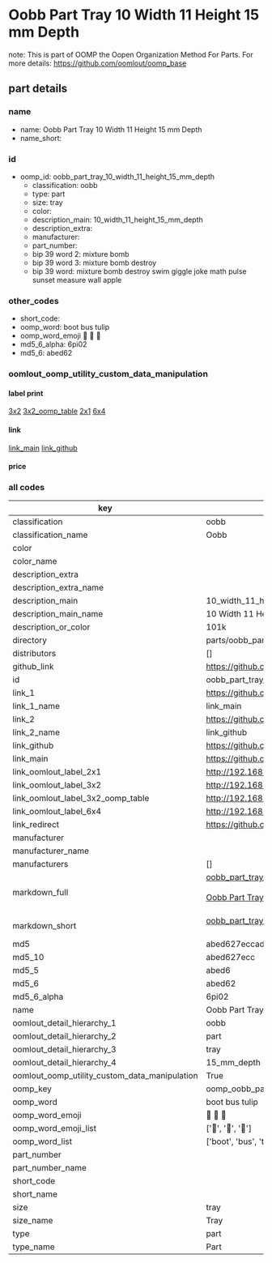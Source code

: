 # Oobb Part Tray 10 Width 11 Height 15 mm Depth  

note: This is part of OOMP the Oopen Organization Method For Parts. For more details: https://github.com/oomlout/oomp_base

##  part details
  







### name
* name: Oobb Part Tray 10 Width 11 Height 15 mm Depth
* name_short: 
### id
* oomp_id: oobb_part_tray_10_width_11_height_15_mm_depth
  * classification: oobb
  * type: part
  * size: tray
  * color: 
  * description_main: 10_width_11_height_15_mm_depth
  * description_extra: 
  * manufacturer: 
  * part_number: 
  * bip 39 word 2: mixture bomb
  * bip 39 word 3: mixture bomb destroy
  * bip 39 word: mixture bomb destroy swim giggle joke math pulse sunset measure wall apple

### other_codes
* short_code: 
* oomp_word: boot bus tulip
* oomp_word_emoji :boot: :bus: :tulip:
* md5_6_alpha: 6pi02
* md5_6: abed62






### oomlout_oomp_utility_custom_data_manipulation
#### label print
[3x2](http://192.168.1.245:1112/?label=oomp%206pi02)
[3x2_oomp_table](http://192.168.1.108:1112/?label=oomp%206pi02)
[2x1](http://192.168.1.242:1112/?label=oomp%206pi02)
[6x4](http://192.168.1.55:1112/?label=oomp%206pi02)    

#### link

[link_main](https://github.com/oomlout/oomlout_oomp_version_1_messy/tree/main/parts/oobb_part_tray_10_width_11_height_15_mm_depth) [link_github](https://github.com/oomlout/oomlout_oomp_version_1_messy/tree/main/parts/oobb_part_tray_10_width_11_height_15_mm_depth)                             

#### price







### all codes 
| key | value |  
| --- | --- |  
| classification | oobb |  
| classification_name | Oobb |  
| color |  |  
| color_name |  |  
| description_extra |  |  
| description_extra_name |  |  
| description_main | 10_width_11_height_15_mm_depth |  
| description_main_name | 10 Width 11 Height 15 mm Depth |  
| description_or_color | 101k |  
| directory | parts/oobb_part_tray_10_width_11_height_15_mm_depth |  
| distributors | [] |  
| github_link | https://github.com/oomlout/oomlout_oomp_part_src/tree/main/parts/oobb_part_tray_10_width_11_height_15_mm_depth |  
| id | oobb_part_tray_10_width_11_height_15_mm_depth |  
| link_1 | https://github.com/oomlout/oomlout_oomp_version_1_messy/tree/main/parts/oobb_part_tray_10_width_11_height_15_mm_depth |  
| link_1_name | link_main |  
| link_2 | https://github.com/oomlout/oomlout_oomp_version_1_messy/tree/main/parts/oobb_part_tray_10_width_11_height_15_mm_depth |  
| link_2_name | link_github |  
| link_github | https://github.com/oomlout/oomlout_oomp_version_1_messy/tree/main/parts/oobb_part_tray_10_width_11_height_15_mm_depth |  
| link_main | https://github.com/oomlout/oomlout_oomp_version_1_messy/tree/main/parts/oobb_part_tray_10_width_11_height_15_mm_depth |  
| link_oomlout_label_2x1 | http://192.168.1.242:1112/?label=oomp%206pi02 |  
| link_oomlout_label_3x2 | http://192.168.1.245:1112/?label=oomp%206pi02 |  
| link_oomlout_label_3x2_oomp_table | http://192.168.1.108:1112/?label=oomp%206pi02 |  
| link_oomlout_label_6x4 | http://192.168.1.55:1112/?label=oomp%206pi02 |  
| link_redirect | https://github.com/oomlout/oomlout_oomp_version_1_messy/tree/main/parts/oobb_part_tray_10_width_11_height_15_mm_depth |  
| manufacturer |  |  
| manufacturer_name |  |  
| manufacturers | [] |  
| markdown_full | [oobb_part_tray_10_width_11_height_15_mm_depth](none)<br>[](none)<br>[Oobb Part Tray 10 Width 11 Height 15 Mm Depth](none)<br><br> |  
| markdown_short | [oobb_part_tray_10_width_11_height_15_mm_depth](none)<br><br> |  
| md5 | abed627eccad9121e130fdbe78464c72 |  
| md5_10 | abed627ecc |  
| md5_5 | abed6 |  
| md5_6 | abed62 |  
| md5_6_alpha | 6pi02 |  
| name | Oobb Part Tray 10 Width 11 Height 15 mm Depth |  
| oomlout_detail_hierarchy_1 | oobb |  
| oomlout_detail_hierarchy_2 | part |  
| oomlout_detail_hierarchy_3 | tray |  
| oomlout_detail_hierarchy_4 | 15_mm_depth |  
| oomlout_oomp_utility_custom_data_manipulation | True |  
| oomp_key | oomp_oobb_part_tray_10_width_11_height_15_mm_depth |  
| oomp_word | boot bus tulip |  
| oomp_word_emoji | :boot: :bus: :tulip: |  
| oomp_word_emoji_list | [':boot:', ':bus:', ':tulip:'] |  
| oomp_word_list | ['boot', 'bus', 'tulip'] |  
| part_number |  |  
| part_number_name |  |  
| short_code |  |  
| short_name |  |  
| size | tray |  
| size_name | Tray |  
| type | part |  
| type_name | Part |  

